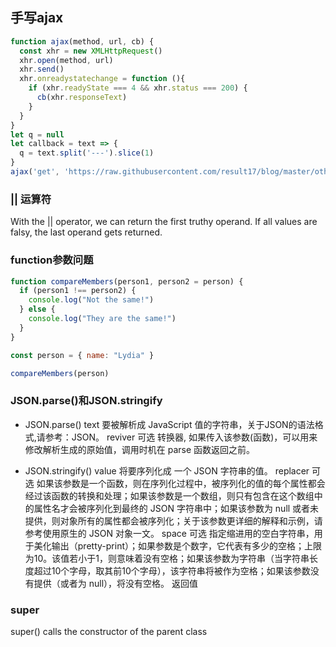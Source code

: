 ## 手写ajax
```js
function ajax(method, url, cb) {
  const xhr = new XMLHttpRequest()
  xhr.open(method, url)
  xhr.send()
  xhr.onreadystatechange = function (){
    if (xhr.readyState === 4 && xhr.status === 200) {
      cb(xhr.responseText)
    }
  }
}
let q = null
let callback = text => {
  q = text.split('---').slice(1)
}
ajax('get', 'https://raw.githubusercontent.com/result17/blog/master/others/js-question-zh.md', callback)
```

### || 运算符
With the || operator, we can return the first truthy operand. If all values are falsy, the last operand gets returned.

### function参数问题
```js
function compareMembers(person1, person2 = person) {
  if (person1 !== person2) {
    console.log("Not the same!")
  } else {
    console.log("They are the same!")
  }
}

const person = { name: "Lydia" }

compareMembers(person)
```

### JSON.parse()和JSON.stringify
- JSON.parse()
text
要被解析成 JavaScript 值的字符串，关于JSON的语法格式,请参考：JSON。
reviver 可选
转换器, 如果传入该参数(函数)，可以用来修改解析生成的原始值，调用时机在 parse 函数返回之前。

- JSON.stringify()
value
将要序列化成 一个 JSON 字符串的值。
replacer 可选
如果该参数是一个函数，则在序列化过程中，被序列化的值的每个属性都会经过该函数的转换和处理；如果该参数是一个数组，则只有包含在这个数组中的属性名才会被序列化到最终的 JSON 字符串中；如果该参数为 null 或者未提供，则对象所有的属性都会被序列化；关于该参数更详细的解释和示例，请参考使用原生的 JSON 对象一文。
space 可选
指定缩进用的空白字符串，用于美化输出（pretty-print）；如果参数是个数字，它代表有多少的空格；上限为10。该值若小于1，则意味着没有空格；如果该参数为字符串（当字符串长度超过10个字母，取其前10个字母），该字符串将被作为空格；如果该参数没有提供（或者为 null），将没有空格。
返回值 

### super
super() calls the constructor of the parent class